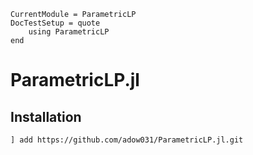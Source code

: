 ```@meta
CurrentModule = ParametricLP
DocTestSetup = quote
    using ParametricLP
end
```

# ParametricLP.jl

## Installation
`] add https://github.com/adow031/ParametricLP.jl.git`
